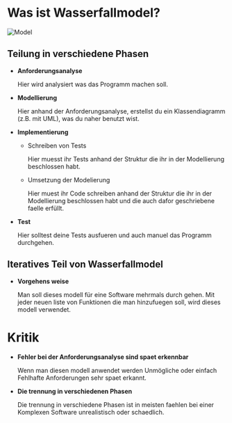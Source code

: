 # Was ist Wasserfallmodel?

![Model](https://www.inf-schule.de/content/7_oop/1_java/2_implementierung/4_spaceinvaders/3_konzept_entwicklungsphasen/Wasserfall-Modell.png)

## Teilung in verschiedene Phasen

- **Anforderungsanalyse**

    Hier wird analysiert was das Programm machen soll.

- **Modellierung**

    Hier anhand der Anforderungsanalyse, erstellst du ein Klassendiagramm (z.B. mit UML), was du naher benutzt wist.

- **Implementierung**

    - Schreiben von Tests

        Hier muesst ihr Tests anhand der Struktur die ihr in der Modellierung beschlossen habt.
    
    - Umsetzung der Modelierung

        Hier muest ihr Code schreiben anhand der Struktur die ihr in der Modellierung beschlossen habt und die auch dafor geschriebene faelle erfüllt.

- **Test**

    Hier solltest deine Tests ausfueren und auch manuel das Programm durchgehen.

## Iteratives Teil von Wasserfallmodel

- **Vorgehens weise**
    
    Man soll dieses modell für eine Software mehrmals durch gehen.
    Mit jeder neuen liste von Funktionen die man hinzufuegen soll, wird dieses modell verwendet.

# Kritik

- **Fehler bei der Anforderungsanalyse sind spaet erkennbar**

    Wenn man diesen modell anwendet werden Unmögliche oder einfach Fehlhafte Anforderungen sehr spaet erkannt.

- **Die trennung in verschiedenen Phasen**

    Die trennung in verschiedene Phasen ist in meisten faehlen bei einer Komplexen Software unrealistisch oder schaedlich.